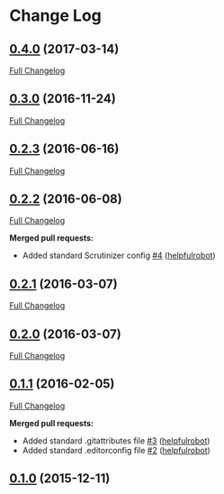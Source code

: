 # Change Log

## [0.4.0](https://github.com/webbuilders-group/silverstripe-vidyard-embed/tree/0.4.0) (2017-03-14)
[Full Changelog](https://github.com/webbuilders-group/silverstripe-vidyard-embed/compare/0.3.0...0.4.0)

## [0.3.0](https://github.com/webbuilders-group/silverstripe-vidyard-embed/tree/0.3.0) (2016-11-24)
[Full Changelog](https://github.com/webbuilders-group/silverstripe-vidyard-embed/compare/0.2.3...0.3.0)

## [0.2.3](https://github.com/webbuilders-group/silverstripe-vidyard-embed/tree/0.2.3) (2016-06-16)
[Full Changelog](https://github.com/webbuilders-group/silverstripe-vidyard-embed/compare/0.2.2...0.2.3)

## [0.2.2](https://github.com/webbuilders-group/silverstripe-vidyard-embed/tree/0.2.2) (2016-06-08)
[Full Changelog](https://github.com/webbuilders-group/silverstripe-vidyard-embed/compare/0.2.1...0.2.2)

**Merged pull requests:**

- Added standard Scrutinizer config [\#4](https://github.com/webbuilders-group/silverstripe-vidyard-embed/pull/4) ([helpfulrobot](https://github.com/helpfulrobot))

## [0.2.1](https://github.com/webbuilders-group/silverstripe-vidyard-embed/tree/0.2.1) (2016-03-07)
[Full Changelog](https://github.com/webbuilders-group/silverstripe-vidyard-embed/compare/0.2.0...0.2.1)

## [0.2.0](https://github.com/webbuilders-group/silverstripe-vidyard-embed/tree/0.2.0) (2016-03-07)
[Full Changelog](https://github.com/webbuilders-group/silverstripe-vidyard-embed/compare/0.1.1...0.2.0)

## [0.1.1](https://github.com/webbuilders-group/silverstripe-vidyard-embed/tree/0.1.1) (2016-02-05)
[Full Changelog](https://github.com/webbuilders-group/silverstripe-vidyard-embed/compare/0.1.0...0.1.1)

**Merged pull requests:**

- Added standard .gitattributes file [\#3](https://github.com/webbuilders-group/silverstripe-vidyard-embed/pull/3) ([helpfulrobot](https://github.com/helpfulrobot))
- Added standard .editorconfig file [\#2](https://github.com/webbuilders-group/silverstripe-vidyard-embed/pull/2) ([helpfulrobot](https://github.com/helpfulrobot))

## [0.1.0](https://github.com/webbuilders-group/silverstripe-vidyard-embed/tree/0.1.0) (2015-12-11)
